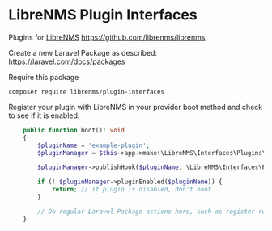 # LibreNMS Plugin Interfaces

Plugins for [LibreNMS](https://librenms.org) https://github.com/librenms/librenms

Create a new Laravel Package as described:
https://laravel.com/docs/packages

Require this package

    composer require librenms/plugin-interfaces


Register your plugin with LibreNMS in your provider boot method and check to see if it is enabled:

```php
    public function boot(): void
    {
        $pluginName = 'example-plugin';
        $pluginManager = $this->app->make(\LibreNMS\Interfaces\Plugins\PluginManagerInterface::class);

        $pluginManager->publishHook($pluginName, \LibreNMS\Interfaces\Plugins\MenuEntryHook::class, MenuEntryHook::class);

        if (! $pluginManager->pluginEnabled($pluginName)) {
            return; // if plugin is disabled, don't boot
        }

        // Do regular Laravel Package actions here, such as register routes and views or publish files.
    }
```
